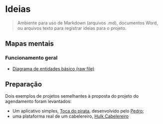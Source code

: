 # Ideias
> Ambiente para uso de Markdown (arquivos .md), documentos Word, ou arquivos texto para registrar ideias para o projeto.
## Mapas mentais
### Funcionamento geral
- <a href="https://github.com/Creath-Noite-A/Agendamento-Documentacao/blob/6ee7df12c76d404a93e0701ee89fcdcc2450dc04/documenta%C3%A7%C3%A3o/ideias/diagrama.drawio">Diagrama de entidades básico (raw file)</a>
## Preparação
Dois exemplos de projetos semelhantes à proposta do projeto do agendamento foram levantados:
- Um aplicativo simples, <a href="https://github.com/Pedrosouza21/Agendamento_Creath/blob/1606d6637e2d7e19186f62838a6fa0482e5e9494/documenta%C3%A7%C3%A3o/ideias/exemplo-1.md">Toca do pirata</a>, desenvolvido pelo <a href="https://github.com/Pedrosouza21">Pedro</a>;
- uma plataforma real de um cabelereiro, <a href="https://github.com/Pedrosouza21/Agendamento_Creath/blob/1606d6637e2d7e19186f62838a6fa0482e5e9494/documenta%C3%A7%C3%A3o/ideias/exemplo-2.md">Hulk Cabelereiro</a>
